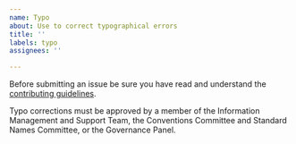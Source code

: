```yaml
---
name: Typo
about: Use to correct typographical errors
title: ''
labels: typo
assignees: ''

---
```


Before submitting an issue be sure you have read and understand the [contributing guidelines](https://github.com/cf-convention/cf-convention.github.io/blob/master/CONTRIBUTING.md).

Typo corrections must be approved by a member of the Information Management and Support Team, the Conventions Committee and Standard Names Committee, or the Governance Panel.
